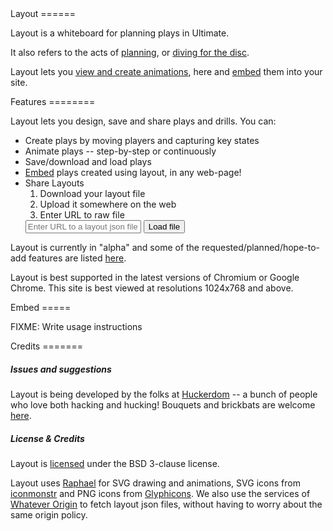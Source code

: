 <section id="about">
Layout
======

Layout is a whiteboard for planning plays in Ultimate.

It also refers to the acts of
[planning](http://www.dict.org/bin/Dict?Form=Dict2&Database=*&Query=layout), or
[diving for the disc](http://www.ultipedia.org/wiki/Layout).

Layout lets you [view and create animations](#demo), here and [embed](#embed) them into your site.
</section>

<section id="features">
Features
========

Layout lets you design, save and share plays and drills.  You can:

- Create plays by moving players and capturing key states
- Animate plays -- step-by-step or continuously
- Save/download and load plays
- [Embed](#embed) plays created using layout, in any web-page!
- Share Layouts
    1. Download your layout file
    2. Upload it somewhere on the web
    3. Enter URL to raw file
    <form action="#demo" method="GET">
    <input type="text" name="q" value="" placeholder="Enter URL to a layout json file"/>
    <input type="submit" value="Load file"/>
    </form>

Layout is currently in "alpha" and some of the requested/planned/hope-to-add
features are listed
[here](https://raw.github.com/huckerdom/layout/master/todo.org).

Layout is best supported in the latest versions of Chromium or Google
Chrome.  This site is best viewed at resolutions 1024x768 and above.
</section>

<section id="demo">
<div class="layout" width="900" height="450" data-mode="edit">
<script data-main="static/js/main.js" src="static/js/require.js"></script>
</div>
</section>


<section id="embed">
Embed
=====

FIXME: Write usage instructions
</section>

<section id="credits">
Credits
=======

##### Issues and suggestions

Layout is being developed by the folks at
[Huckerdom](https://github.com/huckerdom) -- a bunch of people who love
both hacking and hucking! Bouquets and brickbats are welcome
[here](https://github.com/huckerdom/layout/issues).

##### License & Credits

Layout is
[licensed](https://raw.github.com/huckerdom/layout/master/LICENSE) under
the BSD 3-clause license.

Layout uses [Raphael](http://raphaeljs.com) for SVG drawing and
animations, SVG icons from [iconmonstr](http://iconmonstr.com/) and
PNG icons from [Glyphicons](http://glyphicons.com).  We also use the
services of [Whatever Origin](http://whateverorigin.org) to fetch
layout json files, without having to worry about the same origin
policy.
</section>
